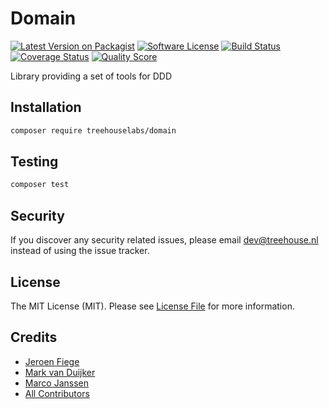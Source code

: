 # Domain

[![Latest Version on Packagist][ico-version]][link-packagist]
[![Software License][ico-license]](LICENSE.md)
[![Build Status][ico-travis]][link-travis]
[![Coverage Status][ico-scrutinizer]][link-scrutinizer]
[![Quality Score][ico-code-quality]][link-code-quality]

Library providing a set of tools for DDD

## Installation

```sh
composer require treehouselabs/domain
```


## Testing

``` bash
composer test
```


## Security

If you discover any security related issues, please email dev@treehouse.nl instead of using the issue tracker.


## License

The MIT License (MIT). Please see [License File](LICENSE.md) for more information.


## Credits

- [Jeroen Fiege][link-fieg]
- [Mark van Duijker][link-mvanduijker]
- [Marco Janssen][link-marcojanssen]
- [All Contributors][link-contributors]


[ico-version]: https://img.shields.io/packagist/v/treehouselabs/domain.svg?style=flat-square
[ico-license]: https://img.shields.io/badge/license-MIT-brightgreen.svg?style=flat-square
[ico-travis]: https://img.shields.io/travis/treehouselabs/domain/master.svg?style=flat-square
[ico-scrutinizer]: https://img.shields.io/scrutinizer/coverage/g/treehouselabs/domain.svg?style=flat-square
[ico-code-quality]: https://img.shields.io/scrutinizer/g/treehouselabs/domain.svg?style=flat-square
[ico-downloads]: https://img.shields.io/packagist/dt/treehouselabs/domain.svg?style=flat-square

[link-packagist]: https://packagist.org/packages/treehouselabs/domain
[link-travis]: https://travis-ci.org/treehouselabs/domain
[link-scrutinizer]: https://scrutinizer-ci.com/g/treehouselabs/domain/code-structure
[link-code-quality]: https://scrutinizer-ci.com/g/treehouselabs/domain
[link-downloads]: https://packagist.org/packages/treehouselabs/domain
[link-author]: https://github.com/treehouselabs
[link-contributors]: ../../contributors
[link-fieg]: https://github.com/fieg
[link-mvanduijker]: https://github.com/mvanduijker
[link-marcojanssen]: https://github.com/marcojanssen
